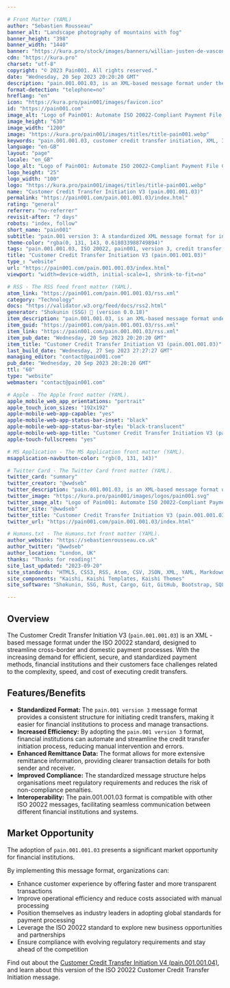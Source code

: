 ```yaml
---

# Front Matter (YAML)
author: "Sebastien Rousseau"
banner_alt: "Landscape photography of mountains with fog"
banner_height: "398"
banner_width: "1440"
banner: "https://kura.pro/stock/images/banners/willian-justen-de-vasconcellos-_MMP5j_fCqw.webp"
cdn: "https://kura.pro"
charset: "utf-8"
copyright: "© 2023 Pain001. All rights reserved."
date: "Wednesday, 20 Sep 2023 20:20:20 GMT"
description: "pain.001.001.03, is an XML-based message format under the ISO 20022 standard designed to streamline cross-border and domestic payment processes."
format-detection: "telephone=no"
hreflang: "en"
icon: "https://kura.pro/pain001/images/favicon.ico"
id: "https://pain001.com"
image_alt: "Logo of Pain001: Automate ISO 20022-Compliant Payment File Creation"
image_height: "630"
image_width: "1200"
image: "https://kura.pro/pain001/images/titles/title-pain001.webp"
keywords: "pain.001.001.03, customer credit transfer initiation, XML, ISO 20022, cross-border payments, domestic payments, efficiency, speed, cost, compliance, market opportunity"
language: "en-GB"
layout: "page"
locale: "en_GB"
logo_alt: "Logo of Pain001: Automate ISO 20022-Compliant Payment File Creation"
logo_height: "25"
logo_width: "100"
logo: "https://kura.pro/pain001/images/titles/title-pain001.webp"
name: "Customer Credit Transfer Initiation V3 (pain.001.001.03)"
permalink: "https://pain001.com/pain.001.001.03/index.html"
rating: "general"
referrer: "no-referrer"
revisit-after: "7 days"
robots: "index, follow"
short_name: "pain001"
subtitle: "pain.001 version 3: A standardized XML message format for initiating credit transfers."
theme-color: "rgba(0, 131, 143, 0.618033988749894)"
tags: "pain.001.001.03, ISO 20022, pain001, version 3, credit transfer, XML, message format, standardization, automation, cross-border, domestic, payments"
title: "Customer Credit Transfer Initiation V3 (pain.001.001.03)"
type_: "website"
url: "https://pain001.com/pain.001.001.03/index.html"
viewport: "width=device-width, initial-scale=1, shrink-to-fit=no"

# RSS - The RSS feed front matter (YAML).
atom_link: "https://pain001.com/pain.001.001.03/rss.xml"
category: "Technology"
docs: "https://validator.w3.org/feed/docs/rss2.html"
generator: "Shokunin (SSG) 🦀 (version 0.0.18)"
item_description: "pain.001.001.03, is an XML-based message format under the ISO 20022 standard designed to streamline cross-border and domestic payment processes."
item_guid: "https://pain001.com/pain.001.001.03/rss.xml"
item_link: "https://pain001.com/pain.001.001.03/rss.xml"
item_pub_date: "Wednesday, 20 Sep 2023 20:20:20 GMT"
item_title: "Customer Credit Transfer Initiation V3 (pain.001.001.03)"
last_build_date: "Wednesday, 27 Sep 2023 27:27:27 GMT"
managing_editor: "contact@pain001.com"
pub_date: "Wednesday, 20 Sep 2023 20:20:20 GMT"
ttl: "60"
type: "website"
webmaster: "contact@pain001.com"

# Apple - The Apple front matter (YAML).
apple_mobile_web_app_orientations: "portrait"
apple_touch_icon_sizes: "192x192"
apple-mobile-web-app-capable: "yes"
apple-mobile-web-app-status-bar-inset: "black"
apple-mobile-web-app-status-bar-style: "black-translucent"
apple-mobile-web-app-title: "Customer Credit Transfer Initiation V3 (pain.001.001.03)"
apple-touch-fullscreen: "yes"

# MS Application - The MS Application front matter (YAML).
msapplication-navbutton-color: "rgb(0, 131, 143)"

# Twitter Card - The Twitter Card front matter (YAML).
twitter_card: "summary"
twitter_creator: "@wwdseb"
twitter_description: "pain.001.001.03, is an XML-based message format under the ISO 20022 standard designed to streamline cross-border and domestic payment processes."
twitter_image: "https://kura.pro/pain001/images/logos/pain001.svg"
twitter_image_alt: "Logo of Pain001: Automate ISO 20022-Compliant Payment File Creation"
twitter_site: "@wwdseb"
twitter_title: "Customer Credit Transfer Initiation V3 (pain.001.001.03)"
twitter_url: "https://pain001.com/pain.001.001.03/index.html"

# Humans.txt - The Humans.txt front matter (YAML).
author_website: "https://sebastienrousseau.co.uk"
author_twitter: "@wwdseb"
author_location: "London, UK"
thanks: "Thanks for reading!"
site_last_updated: "2023-09-20"
site_standards: "HTML5, CSS3, RSS, Atom, CSV, JSON, XML, YAML, Markdown, TOML, SQLite"
site_components: "Kaishi, Kaishi Templates, Kaishi Themes"
site_software: "Shokunin, SSG, Rust, Cargo, Git, GitHub, Bootstrap, SQLite, VS Code"

---
```


<!-- markdownlint-disable MD033 MD041 -->

<div class="row g-0">
    <div
      aria-hidden="false"
      class="fade-in col-lg-6 order-lg-2 text-white"
      data-has-animated="true"
      data-show-type="fade-in"
      style="
        background-position: top center !important;
        background-size: 100vh 100vw !important;
        background: url(
          'https://kura.pro/stock/images/banners/hamza-nouasria-D9NlEyq-8u0.webp')
          no-repeat;
        ">
    </div>
    <div class="col-lg-6 order-lg-1 text-left">
      <div class="container-fluid px-5 py-5">

<!-- markdownlint-enable MD033 MD041 -->

## Overview

The Customer Credit Transfer Initiation V3 (`pain.001.001.03`) is an XML
-based message format under the ISO 20022 standard, designed to
streamline cross-border and domestic payment processes. With the
increasing demand for efficient, secure, and standardized payment
methods, financial institutions and their customers face challenges
related to the complexity, speed, and cost of executing credit transfers.

## Features/Benefits

- **Standardized Format:** The `pain.001 version 3` message format provides a
  consistent structure for initiating credit transfers, making it easier for
  financial institutions to process and manage transactions.
- **Increased Efficiency:** By adopting the `pain.001 version 3` format,
  financial institutions can automate and streamline the credit transfer
  initiation process, reducing manual intervention and errors.
- **Enhanced Remittance Data:** The format allows for more extensive remittance
  information, providing clearer transaction details for both sender and
  receiver.
- **Improved Compliance:** The standardized message structure helps
  organisations meet regulatory requirements and reduces the risk of
  non-compliance penalties.
- **Interoperability:** The pain.001.001.03 format is compatible with other ISO
  20022 messages, facilitating seamless communication between different
  financial institutions and systems.

## Market Opportunity

The adoption of `pain.001.001.03` presents a significant market
opportunity for financial institutions.

By implementing this message format, organizations can:

- Enhance customer experience by offering faster and more transparent
  transactions
- Improve operational efficiency and reduce costs associated with manual
  processing
- Position themselves as industry leaders in adopting global standards for
  payment processing
- Leverage the ISO 20022 standard to explore new business opportunities and
  partnerships
- Ensure compliance with evolving regulatory requirements and stay ahead of the
  competition

Find out about the
[Customer Credit Transfer Initiation V4 (pain.001.001.04)][01], and learn about
this version of the ISO 20022 Customer Credit Transfer Initiation message.

<!-- markdownlint-disable MD033 MD041 -->

  </div>
  </div>
</div>

<!-- markdownlint-enable MD033 MD041 -->

[01]: /pain.001.001.04/index.html